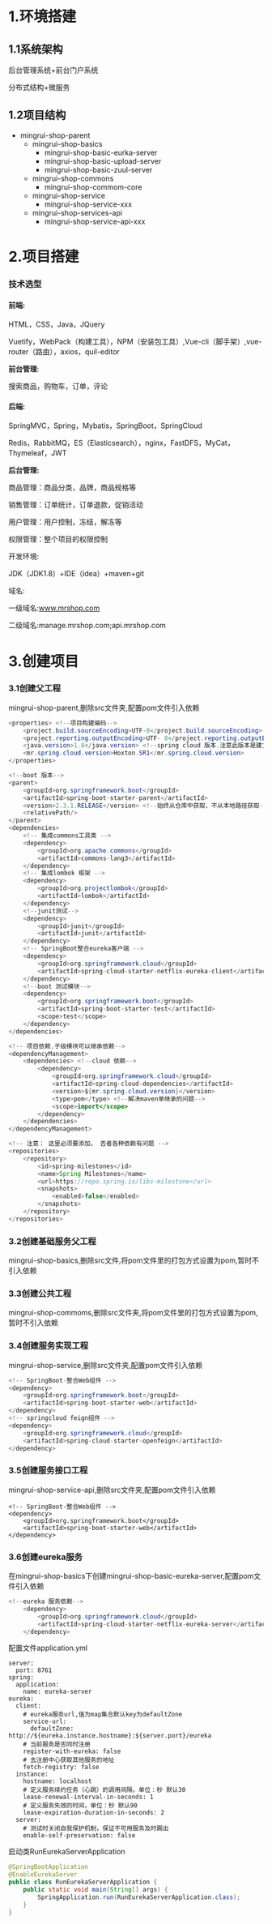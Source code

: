 # 1.环境搭建

## 1.1系统架构

后台管理系统+前台门户系统

分布式结构+微服务

## 1.2项目结构

- mingrui-shop-parent
  - mingrui-shop-basics
    - mingrui-shop-basic-eurka-server
    - mingrui-shop-basic-upload-server
    - mingrui-shop-basic-zuul-server
  - mingrui-shop-commons
    - mingrui-shop-commom-core
  - mingrui-shop-service
    - mingrui-shop-service-xxx
  - mingrui-shop-services-api
    - mingrui-shop-service-api-xxx

# 2.项目搭建

### 技术选型

#### 前端:

HTML，CSS，Java，JQuery

Vuetify，WebPack（构建工具），NPM（安装包工具）,Vue-cli（脚手架）,vue-router（路由），axios，quil-editor

**前台管理**:

搜索商品，购物车，订单，评论

#### 后端:

SpringMVC，Spring，Mybatis，SpringBoot，SpringCloud

Redis，RabbitMQ，ES（Elasticsearch），nginx，FastDFS，MyCat，Thymeleaf，JWT

**后台管理:**

商品管理：商品分类，品牌，商品规格等

销售管理：订单统计，订单退款，促销活动

用户管理：用户控制，冻结，解冻等

权限管理：整个项目的权限控制

开发环境:

JDK（JDK1.8）+IDE（idea）+maven+git

域名:

一级域名:www.mrshop.com

二级域名:manage.mrshop.com;api.mrshop.com

# 3.创建项目

### 3.1创建父工程 

mingrui-shop-parent,删除src文件夹,配置pom文件引入依赖

```java
<properties> <!--项目构建编码-->
    <project.build.sourceEncoding>UTF-8</project.build.sourceEncoding>
    <project.reporting.outputEncoding>UTF- 8</project.reporting.outputEncoding> <!--声明JDK版本-->
    <java.version>1.8</java.version> <!--spring cloud 版本.注意此版本是建立在boot2.2.2版本上的-->
    <mr.spring.cloud.version>Hoxton.SR1</mr.spring.cloud.version>
</properties>

<!--boot 版本-->
<parent>
    <groupId>org.springframework.boot</groupId>
    <artifactId>spring-boot-starter-parent</artifactId>
    <version>2.3.1.RELEASE</version> <!--始终从仓库中获取，不从本地路径获取-->
    <relativePath/>
</parent>
<dependencies>
    <!-- 集成commons工具类 -->
    <dependency>
        <groupId>org.apache.commons</groupId>
        <artifactId>commons-lang3</artifactId>
    </dependency>
    <!-- 集成lombok 框架 -->
    <dependency>
        <groupId>org.projectlombok</groupId>
        <artifactId>lombok</artifactId>
    </dependency> 
    <!--junit测试-->
    <dependency>
        <groupId>junit</groupId>
        <artifactId>junit</artifactId>
    </dependency> 
    <!-- SpringBoot整合eureka客户端 -->
    <dependency>
        <groupId>org.springframework.cloud</groupId>
        <artifactId>spring-cloud-starter-netflix-eureka-client</artifactId>
    </dependency> 
    <!--boot 测试模块-->
    <dependency>
        <groupId>org.springframework.boot</groupId>
        <artifactId>spring-boot-starter-test</artifactId>
        <scope>test</scope>
    </dependency>
</dependencies>

<!-- 项目依赖,子级模块可以继承依赖-->
<dependencyManagement>
    <dependencies> <!--cloud 依赖-->
        <dependency>
            <groupId>org.springframework.cloud</groupId>
            <artifactId>spring-cloud-dependencies</artifactId>
            <version>${mr.spring.cloud.version}</version>
            <type>pom</type> <!--解决maven单继承的问题-->
            <scope>import</scope>
        </dependency>
    </dependencies>
</dependencyManagement>

<!-- 注意： 这里必须要添加， 否者各种依赖有问题 -->
<repositories>
    <repository>
        <id>spring-milestones</id>
        <name>Spring Milestones</name>
        <url>https://repo.spring.io/libs-milestone</url>
        <snapshots>
            <enabled>false</enabled>
        </snapshots>
    </repository>
</repositories>
```

### 3.2创建基础服务父工程 

mingrui-shop-basics,删除src文件,将pom文件里的打包方式设置为pom,暂时不引入依赖

### 3.3创建公共工程

mingrui-shop-commoms,删除src文件夹,将pom文件里的打包方式设置为pom,暂时不引入依赖

### 3.4创建服务实现工程

mingrui-shop-service,删除src文件夹,配置pom文件引入依赖

```java
<!-- SpringBoot-整合Web组件 -->
<dependency>
    <groupId>org.springframework.boot</groupId>
    <artifactId>spring-boot-starter-web</artifactId>
</dependency> 
<!-- springcloud feign组件 -->
<dependency>
    <groupId>org.springframework.cloud</groupId>
    <artifactId>spring-cloud-starter-openfeign</artifactId>
</dependency>
```

### 3.5创建服务接口工程

mingrui-shop-service-api,删除src文件夹,配置pom文件引入依赖

```
<!-- SpringBoot-整合Web组件 -->
<dependency>
    <groupId>org.springframework.boot</groupId>
    <artifactId>spring-boot-starter-web</artifactId>
</dependency>
```

### 3.6创建eureka服务

在mingrui-shop-basics下创建mingrui-shop-basic-eureka-server,配置pom文件引入依赖

```java
<!--eureka 服务依赖-->
    <dependency>
        <groupId>org.springframework.cloud</groupId>
        <artifactId>spring-cloud-starter-netflix-eureka-server</artifactId>
    </dependency>
```

配置文件application.yml

```
server:
  port: 8761
spring:
  application:
    name: eureka-server
eureka:
  client:
    # eureka服务url,值为map集合默认key为defaultZone
    service-url:
      defaultZone: http://${eureka.instance.hostname}:${server.port}/eureka
    # 当前服务是否同时注册
    register-with-eureka: false
    # 去注册中心获取其他服务的地址
    fetch-registry: false
  instance:
    hostname: localhost
    # 定义服务续约任务（心跳）的调用间隔，单位：秒 默认30
    lease-renewal-interval-in-seconds: 1
    # 定义服务失效的时间，单位：秒 默认90
    lease-expiration-duration-in-seconds: 2
  server:
    # 测试时关闭自我保护机制，保证不可用服务及时踢出
    enable-self-preservation: false
```

启动类RunEurekaServerApplication

```java
@SpringBootApplication
@EnableEurekaServer
public class RunEurekaServerApplication {
    public static void main(String[] args) {
        SpringApplication.run(RunEurekaServerApplication.class);
    }
}
```


